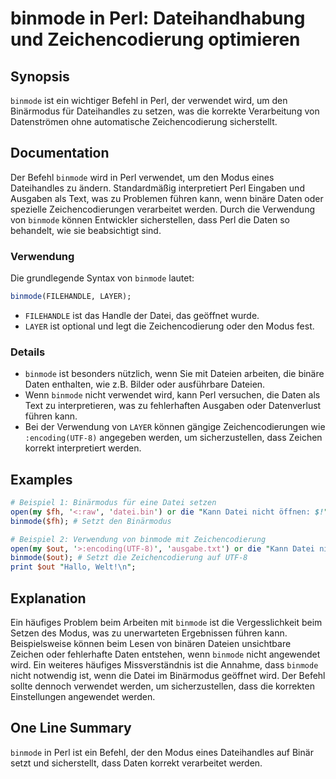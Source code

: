 <!--
Meta Description: # binmode in Perl: Dateihandhabung und Zeichencodierung optimieren ## Synopsis `binmode` ist ein wichtiger Befehl in Perl, der verwendet wird, um den ...
Meta Keywords: binmode, die, perl, ist, der
-->

# binmode in Perl: Dateihandhabung und Zeichencodierung optimieren

## Synopsis
`binmode` ist ein wichtiger Befehl in Perl, der verwendet wird, um den Binärmodus für Dateihandles zu setzen, was die korrekte Verarbeitung von Datenströmen ohne automatische Zeichencodierung sicherstellt.

## Documentation
Der Befehl `binmode` wird in Perl verwendet, um den Modus eines Dateihandles zu ändern. Standardmäßig interpretiert Perl Eingaben und Ausgaben als Text, was zu Problemen führen kann, wenn binäre Daten oder spezielle Zeichencodierungen verarbeitet werden. Durch die Verwendung von `binmode` können Entwickler sicherstellen, dass Perl die Daten so behandelt, wie sie beabsichtigt sind.

### Verwendung
Die grundlegende Syntax von `binmode` lautet:

```perl
binmode(FILEHANDLE, LAYER);
```

- `FILEHANDLE` ist das Handle der Datei, das geöffnet wurde.
- `LAYER` ist optional und legt die Zeichencodierung oder den Modus fest.

### Details
- `binmode` ist besonders nützlich, wenn Sie mit Dateien arbeiten, die binäre Daten enthalten, wie z.B. Bilder oder ausführbare Dateien.
- Wenn `binmode` nicht verwendet wird, kann Perl versuchen, die Daten als Text zu interpretieren, was zu fehlerhaften Ausgaben oder Datenverlust führen kann.
- Bei der Verwendung von `LAYER` können gängige Zeichencodierungen wie `:encoding(UTF-8)` angegeben werden, um sicherzustellen, dass Zeichen korrekt interpretiert werden.

## Examples
```perl
# Beispiel 1: Binärmodus für eine Datei setzen
open(my $fh, '<:raw', 'datei.bin') or die "Kann Datei nicht öffnen: $!";
binmode($fh); # Setzt den Binärmodus

# Beispiel 2: Verwendung von binmode mit Zeichencodierung
open(my $out, '>:encoding(UTF-8)', 'ausgabe.txt') or die "Kann Datei nicht öffnen: $!";
binmode($out); # Setzt die Zeichencodierung auf UTF-8
print $out "Hallo, Welt!\n";
```

## Explanation
Ein häufiges Problem beim Arbeiten mit `binmode` ist die Vergesslichkeit beim Setzen des Modus, was zu unerwarteten Ergebnissen führen kann. Beispielsweise können beim Lesen von binären Dateien unsichtbare Zeichen oder fehlerhafte Daten entstehen, wenn `binmode` nicht angewendet wird. Ein weiteres häufiges Missverständnis ist die Annahme, dass `binmode` nicht notwendig ist, wenn die Datei im Binärmodus geöffnet wird. Der Befehl sollte dennoch verwendet werden, um sicherzustellen, dass die korrekten Einstellungen angewendet werden.

## One Line Summary
`binmode` in Perl ist ein Befehl, der den Modus eines Dateihandles auf Binär setzt und sicherstellt, dass Daten korrekt verarbeitet werden.